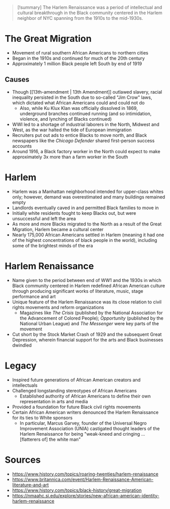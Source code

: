 > [!summary]
> The Harlem Renaissance was a period of intellectual and cultural breakthrough in the Black community centered in the Harlem neighbor of NYC spanning from the 1910s to the mid-1930s.

# The Great Migration

- Movement of rural southern African Americans to northern cities
- Began in the 1910s and continued for much of the 20th century
- Approximately 1 million Black people left South by end of 1919

## Causes

- Though [[13th-amendment | 13th Amendment]] outlawed slavery, racial inequality persisted in the South due to so-called "Jim Crow" laws, which dictated what African Americans could and could not do
	- Also, while Ku Klux Klan was officially dissolved in 1869, underground branches continued running (and so intimidation, violence, and lynching of Blacks continued)
- WWI led to a shortage of industrial laborers in the North, Midwest and West, as the war halted the tide of European immigration
- Recruiters put out ads to entice Blacks to move north, and Black newspapers like the _Chicago Defender_ shared first-person success accounts
- Around 1916, a Black factory worker in the North could expect to make approximately 3x more than a farm worker in the South

# Harlem

- Harlem was a Manhattan neighborhood intended for upper-class whites only; however, demand was overestimated and many buildings remained empty
- Landlords eventually caved in and permitted Black families to move in
- Initially white residents fought to keep Blacks out, but were unsuccessful and left the area
- As more and more Blacks migrated to the North as a result of the Great Migration, Harlem became a cultural center
- Nearly 175,000 African Americans settled in Harlem (meaning it had one of the highest concentrations of black people in the world), including some of the brightest minds of the era

# Harlem Renaissance

- Name given to the period between end of WW1 and the 1930s in which Black community centered in Harlem redefined African American culture through producing significant works of literature, music, stage performance and art
- Unique feature of the Harlem Renaissance was its close relation to civil rights movements and reform organizations
	- Magazines like _The Crisis_ (published by the National Association for the Advancement of Colored People); _Opportunity_ (published by the National Urban League) and _The Messenger_ were key parts of the movement
- Cut short by the Stock Market Crash of 1929 and the subsequent Great Depression, wherein financial support for the arts and Black businesses dwindled

# Legacy

- Inspired future generations of African American creators and intellectuals
- Challenged longstanding stereotypes of African Americans
	- Established authority of African Americans to define their own representation in arts and media
- Provided a foundation for future Black civil rights movements
- Certain African American writers denounced the Harlem Renaissance for its ties to White sponsors
	- In particular, Marcus Garvey, founder of the Universal Negro Improvement Association (UNIA) castigated thought leaders of the Harlem Renaissance for being "weak-kneed and cringing ... [flatterers of] the white man"

# Sources

- https://www.history.com/topics/roaring-twenties/harlem-renaissance
- https://www.britannica.com/event/Harlem-Renaissance-American-literature-and-art
- https://www.history.com/topics/black-history/great-migration
- https://nmaahc.si.edu/explore/stories/new-african-american-identity-harlem-renaissance
